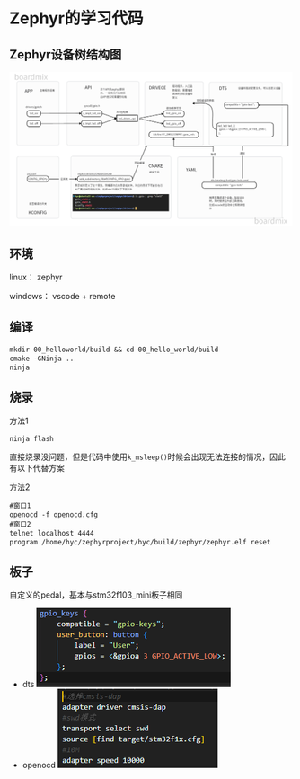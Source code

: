 # Zephyr的学习代码
## Zephyr设备树结构图
![Alt text](img/Zephyr-DeviceTree-Struct.png)
## 环境
linux： zephyr

windows： vscode + remote 
## 编译
```shell
mkdir 00_helloworld/build && cd 00_hello_world/build
cmake -GNinja ..
ninja
```
## 烧录
方法1
```shell
ninja flash
```
直接烧录没问题，但是代码中使用```k_msleep()```时候会出现无法连接的情况，因此有以下代替方案

方法2
```shell
#窗口1
openocd -f openocd.cfg
#窗口2
telnet localhost 4444
program /home/hyc/zephyrproject/hyc/build/zephyr/zephyr.elf reset
```
## 板子
自定义的pedal，基本与stm32f103_mini板子相同

- dts
![Alt text](img/image-1.png)
- openocd
![Alt text](img/image-2.png)

